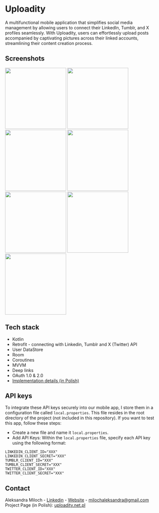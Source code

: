 # Uploadity 
A multifunctional mobile application that simplifies social media management by allowing users to connect their LinkedIn, Tumblr, and X profiles seamlessly. With Uploadity, users can effortlessly upload posts accompanied by captivating pictures across their linked accounts, streamlining their content creation process.
<br/>

## Screenshots
<p>
  <img src="https://uploadity.net.pl/screenshots/screen1.png" width="200">
  <img src="https://uploadity.net.pl/screenshots/screen2.png" width="200">
  <img src="https://uploadity.net.pl/screenshots/screen3.png" width="200">
  <img src="https://uploadity.net.pl/screenshots/screen4.png" width="200">
  <img src="https://uploadity.net.pl/screenshots/screen5.png" width="200">
  <img src="https://uploadity.net.pl/screenshots/screen6.png" width="200">
  <img src="https://uploadity.net.pl/screenshots/screen7.png" width="200">
</p>

## Tech stack
* Kotlin
* Retrofit - connecting with Linkedin, Tumblr and X (Twitter) API
* User DataStore
* Room
* Coroutines
* MVVM
* Deep links
* OAuth 1.0 & 2.0
* [Implementation details (in Polish)](https://uploadity.net.pl/)

## API keys
To integrate these API keys securely into our mobile app, I store them in a configuration file called `local.properties`. This file resides in the root directory of the project (not included in this repository). If you want to test this app, follow these steps:
* Create a new file and name it `local.properties`.
* Add API Keys: Within the `local.properties` file, specify each API key using the following format:
```
LINKEDIN_CLIENT_ID="XXX"
LINKEDIN_CLIENT_SECRET="XXX"
TUMBLR_CLIENT_ID="XXX"
TUMBLR_CLIENT_SECRET="XXX"
TWITTER_CLIENT_ID="XXX"
TWITTER_CLIENT_SECRET="XXX"
```

## Contact
Aleksandra Miloch - [Linkedin](https://www.linkedin.com/in/aleksandra-miloch/) - [Website](https://aleksandramiloch.pl/) - milochaleksandra@gmail.com <br/>
Project Page (in Polish): [uploadity.net.pl](https://uploadity.net.pl/) <br/>
